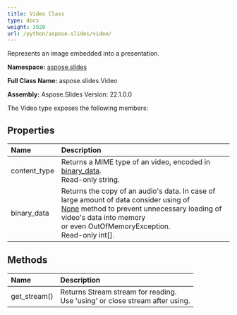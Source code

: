 ```yaml
---
title: Video Class
type: docs
weight: 3920
url: /python/aspose.slides/video/
---
```


Represents an image embedded into a presentation.

**Namespace:** [aspose.slides](/python/aspose.slides/)

**Full Class Name:** aspose.slides.Video

**Assembly:**  Aspose.Slides Version: 22.1.0.0

The Video type exposes the following members:
## **Properties**
|**Name**|**Description**|
| :- | :- |
|content_type|Returns a MIME type of an video, encoded in [binary_data](/python/aspose.slides/video/).<br/>            Read-only string.|
|binary_data|Returns the copy of an audio's data. In case of large amount of data consider using of <br/>            [None](/python/aspose.slides/video/) method to prevent unnecessary loading of video's data into memory <br/>            or even OutOfMemoryException.<br/>            Read-only int[].|
## **Methods**
|**Name**|**Description**|
| :- | :- |
|get_stream()|Returns Stream stream for reading.<br/>            Use 'using' or close stream after using.|
